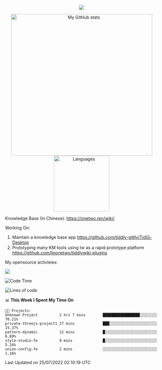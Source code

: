 <a href="https://github.com/linonetwo">
    <p align="center">
        <img src="https://github-profile-trophy.vercel.app/?username=linonetwo&column=7&theme=onedark"/>
    </p>
</a>
<a align="center" href="https://github.com/linonetwo">
  <p align="center">
    <img src="https://github-readme-stats.vercel.app/api?username=linonetwo&show_icons=true&count_private=true" alt="My GitHub stats" width="465"/>
    <img src="https://github-readme-stats.vercel.app/api/top-langs/?username=linonetwo&layout=compact&langs_count=10" alt="Languages" height="183">
  </p>
</a>

Knowledge Base (In Chinese): https://onetwo.ren/wiki/

Working On: 

1. Maintain a knowledge base app https://github.com/tiddly-gittly/TidGi-Desktop
1. Prototyping many KM tools using tw as a rapid prototype platform https://github.com/linonetwo/tiddlywiki-plugins

My opensource activieies:

![](https://visitor-badge.glitch.me/badge?page_id=linonetwo.linonetwo)

<!--START_SECTION:waka-->
![Code Time](http://img.shields.io/badge/Code%20Time-0%20secs-blue)

![Lines of code](https://img.shields.io/badge/From%20Hello%20World%20I%27ve%20Written-2%20Million%20lines%20of%20code-blue)

📊 **This Week I Spent My Time On** 

```text
🐱‍💻 Projects: 
Unknown Project          2 hrs 7 mins        █████████████████░░░░░░░░   70.21% 
private-threejs-project1 27 mins             ███░░░░░░░░░░░░░░░░░░░░░░   15.37% 
pattern-dynamic          12 mins             █░░░░░░░░░░░░░░░░░░░░░░░░   6.89% 
style-studio-fe          9 mins              █░░░░░░░░░░░░░░░░░░░░░░░░   5.24% 
union-config-fe          2 mins              ░░░░░░░░░░░░░░░░░░░░░░░░░   1.16%

```


 Last Updated on 25/07/2022 02:10:19 UTC
<!--END_SECTION:waka-->
